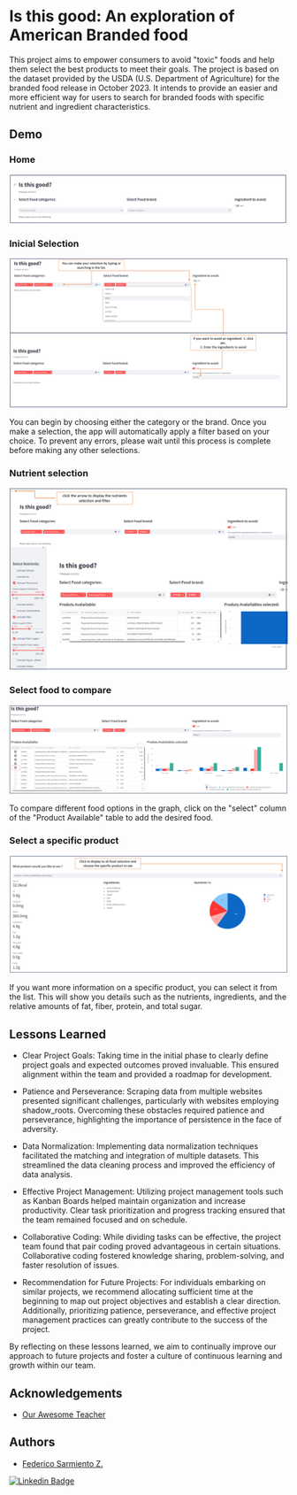 # Is this good: An exploration of American Branded food

This project aims to empower consumers to avoid "toxic" foods and help them select the best products to meet their goals. The project is based on the dataset provided by the USDA (U.S. Department of Agriculture) for the branded food release in October 2023. It intends to provide an easier and more efficient way for users to search for branded foods with specific nutrient and ingredient characteristics.


## Demo

### Home
![home](https://github.com/Federicosz/Is_this_good/blob/main/pictures/homescreen_isthisgood.png) 

### Inicial Selection
![select food category(ies),food brand(s) and ingredient(s) to avoid](https://github.com/Federicosz/Is_this_good/blob/main/pictures/selection.png)

You can begin by choosing either the category or the brand. Once you make a selection, the app will automatically apply a filter based on your choice. To prevent any errors, please wait until this process is complete before making any other selections.

### Nutrient selection

![select and filter nutrients](https://github.com/Federicosz/Is_this_good/blob/main/pictures/nutrient_selection.png)

### Select food to compare

![branded food to compare](https://github.com/Federicosz/Is_this_good/blob/main/pictures/select_comparation_isthisgood.png)

To compare different food options in the graph, click on the "select" column of the "Product Available" table to add the desired food.

### Select a specific product

![specific product](https://github.com/Federicosz/Is_this_good/blob/main/pictures/spec_product_selection.png)

If you want more information on a specific product, you can select it from the list. This will show you details such as the nutrients, ingredients, and the relative amounts of fat, fiber, protein, and total sugar.

## Lessons Learned

- Clear Project Goals: Taking time in the initial phase to clearly define project goals and expected outcomes proved invaluable. This ensured alignment within the team and provided a roadmap for development.

- Patience and Perseverance: Scraping data from multiple websites presented significant challenges, particularly with websites employing shadow_roots. Overcoming these obstacles required patience and perseverance, highlighting the importance of persistence in the face of adversity.

- Data Normalization: Implementing data normalization techniques facilitated the matching and integration of multiple datasets. This streamlined the data cleaning process and improved the efficiency of data analysis.

- Effective Project Management: Utilizing project management tools such as Kanban Boards helped maintain organization and increase productivity. Clear task prioritization and progress tracking ensured that the team remained focused and on schedule.

- Collaborative Coding: While dividing tasks can be effective, the project team found that pair coding proved advantageous in certain situations. Collaborative coding fostered knowledge sharing, problem-solving, and faster resolution of issues.

- Recommendation for Future Projects: For individuals embarking on similar projects, we recommend allocating sufficient time at the beginning to map out project objectives and establish a clear direction. Additionally, prioritizing patience, perseverance, and effective project management practices can greatly contribute to the success of the project.

By reflecting on these lessons learned, we aim to continually improve our approach to future projects and foster a culture of continuous learning and growth within our team.


## Acknowledgements

 - [Our Awesome Teacher](https://github.com/Rairocha)



## Authors

- [Federico Sarmiento Z.](https://github.com/Federicosz)
  
[![Linkedin Badge](https://img.shields.io/badge/-federico_Sarmiento_Z-blue?style=flat-square&logo=Linkedin&logoColor=white&link=https://https://www.linkedin.com/in/fsarmientoz/)](https://www.linkedin.com/in/fsarmientoz/)
